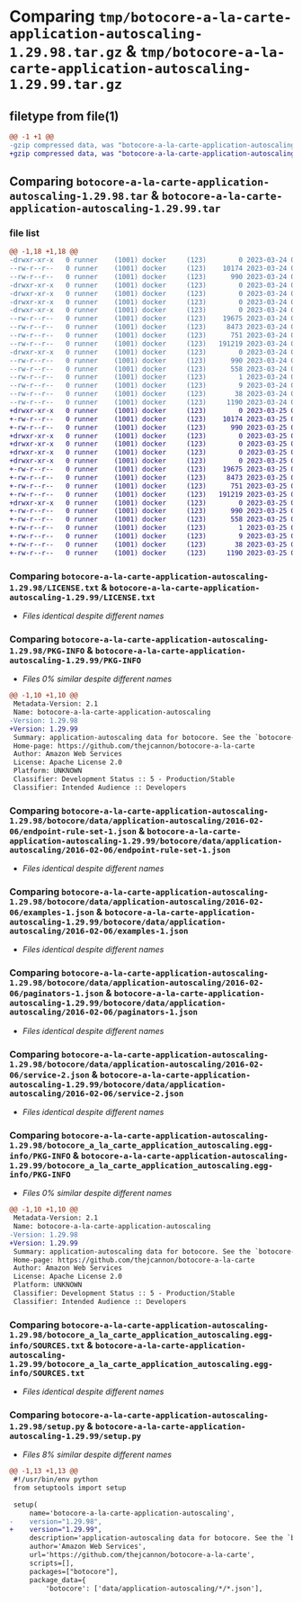 # Comparing `tmp/botocore-a-la-carte-application-autoscaling-1.29.98.tar.gz` & `tmp/botocore-a-la-carte-application-autoscaling-1.29.99.tar.gz`

## filetype from file(1)

```diff
@@ -1 +1 @@
-gzip compressed data, was "botocore-a-la-carte-application-autoscaling-1.29.98.tar", last modified: Fri Mar 24 01:24:05 2023, max compression
+gzip compressed data, was "botocore-a-la-carte-application-autoscaling-1.29.99.tar", last modified: Sat Mar 25 01:22:23 2023, max compression
```

## Comparing `botocore-a-la-carte-application-autoscaling-1.29.98.tar` & `botocore-a-la-carte-application-autoscaling-1.29.99.tar`

### file list

```diff
@@ -1,18 +1,18 @@
-drwxr-xr-x   0 runner    (1001) docker     (123)        0 2023-03-24 01:24:05.569814 botocore-a-la-carte-application-autoscaling-1.29.98/
--rw-r--r--   0 runner    (1001) docker     (123)    10174 2023-03-24 01:24:05.000000 botocore-a-la-carte-application-autoscaling-1.29.98/LICENSE.txt
--rw-r--r--   0 runner    (1001) docker     (123)      990 2023-03-24 01:24:05.569814 botocore-a-la-carte-application-autoscaling-1.29.98/PKG-INFO
-drwxr-xr-x   0 runner    (1001) docker     (123)        0 2023-03-24 01:24:05.569814 botocore-a-la-carte-application-autoscaling-1.29.98/botocore/
-drwxr-xr-x   0 runner    (1001) docker     (123)        0 2023-03-24 01:24:05.569814 botocore-a-la-carte-application-autoscaling-1.29.98/botocore/data/
-drwxr-xr-x   0 runner    (1001) docker     (123)        0 2023-03-24 01:24:05.569814 botocore-a-la-carte-application-autoscaling-1.29.98/botocore/data/application-autoscaling/
-drwxr-xr-x   0 runner    (1001) docker     (123)        0 2023-03-24 01:24:05.569814 botocore-a-la-carte-application-autoscaling-1.29.98/botocore/data/application-autoscaling/2016-02-06/
--rw-r--r--   0 runner    (1001) docker     (123)    19675 2023-03-24 01:23:57.000000 botocore-a-la-carte-application-autoscaling-1.29.98/botocore/data/application-autoscaling/2016-02-06/endpoint-rule-set-1.json
--rw-r--r--   0 runner    (1001) docker     (123)     8473 2023-03-24 01:23:57.000000 botocore-a-la-carte-application-autoscaling-1.29.98/botocore/data/application-autoscaling/2016-02-06/examples-1.json
--rw-r--r--   0 runner    (1001) docker     (123)      751 2023-03-24 01:23:57.000000 botocore-a-la-carte-application-autoscaling-1.29.98/botocore/data/application-autoscaling/2016-02-06/paginators-1.json
--rw-r--r--   0 runner    (1001) docker     (123)   191219 2023-03-24 01:23:57.000000 botocore-a-la-carte-application-autoscaling-1.29.98/botocore/data/application-autoscaling/2016-02-06/service-2.json
-drwxr-xr-x   0 runner    (1001) docker     (123)        0 2023-03-24 01:24:05.569814 botocore-a-la-carte-application-autoscaling-1.29.98/botocore_a_la_carte_application_autoscaling.egg-info/
--rw-r--r--   0 runner    (1001) docker     (123)      990 2023-03-24 01:24:05.000000 botocore-a-la-carte-application-autoscaling-1.29.98/botocore_a_la_carte_application_autoscaling.egg-info/PKG-INFO
--rw-r--r--   0 runner    (1001) docker     (123)      558 2023-03-24 01:24:05.000000 botocore-a-la-carte-application-autoscaling-1.29.98/botocore_a_la_carte_application_autoscaling.egg-info/SOURCES.txt
--rw-r--r--   0 runner    (1001) docker     (123)        1 2023-03-24 01:24:05.000000 botocore-a-la-carte-application-autoscaling-1.29.98/botocore_a_la_carte_application_autoscaling.egg-info/dependency_links.txt
--rw-r--r--   0 runner    (1001) docker     (123)        9 2023-03-24 01:24:05.000000 botocore-a-la-carte-application-autoscaling-1.29.98/botocore_a_la_carte_application_autoscaling.egg-info/top_level.txt
--rw-r--r--   0 runner    (1001) docker     (123)       38 2023-03-24 01:24:05.569814 botocore-a-la-carte-application-autoscaling-1.29.98/setup.cfg
--rw-r--r--   0 runner    (1001) docker     (123)     1190 2023-03-24 01:24:05.000000 botocore-a-la-carte-application-autoscaling-1.29.98/setup.py
+drwxr-xr-x   0 runner    (1001) docker     (123)        0 2023-03-25 01:22:23.310399 botocore-a-la-carte-application-autoscaling-1.29.99/
+-rw-r--r--   0 runner    (1001) docker     (123)    10174 2023-03-25 01:22:23.000000 botocore-a-la-carte-application-autoscaling-1.29.99/LICENSE.txt
+-rw-r--r--   0 runner    (1001) docker     (123)      990 2023-03-25 01:22:23.310399 botocore-a-la-carte-application-autoscaling-1.29.99/PKG-INFO
+drwxr-xr-x   0 runner    (1001) docker     (123)        0 2023-03-25 01:22:23.310399 botocore-a-la-carte-application-autoscaling-1.29.99/botocore/
+drwxr-xr-x   0 runner    (1001) docker     (123)        0 2023-03-25 01:22:23.310399 botocore-a-la-carte-application-autoscaling-1.29.99/botocore/data/
+drwxr-xr-x   0 runner    (1001) docker     (123)        0 2023-03-25 01:22:23.310399 botocore-a-la-carte-application-autoscaling-1.29.99/botocore/data/application-autoscaling/
+drwxr-xr-x   0 runner    (1001) docker     (123)        0 2023-03-25 01:22:23.310399 botocore-a-la-carte-application-autoscaling-1.29.99/botocore/data/application-autoscaling/2016-02-06/
+-rw-r--r--   0 runner    (1001) docker     (123)    19675 2023-03-25 01:22:12.000000 botocore-a-la-carte-application-autoscaling-1.29.99/botocore/data/application-autoscaling/2016-02-06/endpoint-rule-set-1.json
+-rw-r--r--   0 runner    (1001) docker     (123)     8473 2023-03-25 01:22:12.000000 botocore-a-la-carte-application-autoscaling-1.29.99/botocore/data/application-autoscaling/2016-02-06/examples-1.json
+-rw-r--r--   0 runner    (1001) docker     (123)      751 2023-03-25 01:22:12.000000 botocore-a-la-carte-application-autoscaling-1.29.99/botocore/data/application-autoscaling/2016-02-06/paginators-1.json
+-rw-r--r--   0 runner    (1001) docker     (123)   191219 2023-03-25 01:22:12.000000 botocore-a-la-carte-application-autoscaling-1.29.99/botocore/data/application-autoscaling/2016-02-06/service-2.json
+drwxr-xr-x   0 runner    (1001) docker     (123)        0 2023-03-25 01:22:23.310399 botocore-a-la-carte-application-autoscaling-1.29.99/botocore_a_la_carte_application_autoscaling.egg-info/
+-rw-r--r--   0 runner    (1001) docker     (123)      990 2023-03-25 01:22:23.000000 botocore-a-la-carte-application-autoscaling-1.29.99/botocore_a_la_carte_application_autoscaling.egg-info/PKG-INFO
+-rw-r--r--   0 runner    (1001) docker     (123)      558 2023-03-25 01:22:23.000000 botocore-a-la-carte-application-autoscaling-1.29.99/botocore_a_la_carte_application_autoscaling.egg-info/SOURCES.txt
+-rw-r--r--   0 runner    (1001) docker     (123)        1 2023-03-25 01:22:23.000000 botocore-a-la-carte-application-autoscaling-1.29.99/botocore_a_la_carte_application_autoscaling.egg-info/dependency_links.txt
+-rw-r--r--   0 runner    (1001) docker     (123)        9 2023-03-25 01:22:23.000000 botocore-a-la-carte-application-autoscaling-1.29.99/botocore_a_la_carte_application_autoscaling.egg-info/top_level.txt
+-rw-r--r--   0 runner    (1001) docker     (123)       38 2023-03-25 01:22:23.310399 botocore-a-la-carte-application-autoscaling-1.29.99/setup.cfg
+-rw-r--r--   0 runner    (1001) docker     (123)     1190 2023-03-25 01:22:23.000000 botocore-a-la-carte-application-autoscaling-1.29.99/setup.py
```

### Comparing `botocore-a-la-carte-application-autoscaling-1.29.98/LICENSE.txt` & `botocore-a-la-carte-application-autoscaling-1.29.99/LICENSE.txt`

 * *Files identical despite different names*

### Comparing `botocore-a-la-carte-application-autoscaling-1.29.98/PKG-INFO` & `botocore-a-la-carte-application-autoscaling-1.29.99/PKG-INFO`

 * *Files 0% similar despite different names*

```diff
@@ -1,10 +1,10 @@
 Metadata-Version: 2.1
 Name: botocore-a-la-carte-application-autoscaling
-Version: 1.29.98
+Version: 1.29.99
 Summary: application-autoscaling data for botocore. See the `botocore-a-la-carte` package for more info.
 Home-page: https://github.com/thejcannon/botocore-a-la-carte
 Author: Amazon Web Services
 License: Apache License 2.0
 Platform: UNKNOWN
 Classifier: Development Status :: 5 - Production/Stable
 Classifier: Intended Audience :: Developers
```

### Comparing `botocore-a-la-carte-application-autoscaling-1.29.98/botocore/data/application-autoscaling/2016-02-06/endpoint-rule-set-1.json` & `botocore-a-la-carte-application-autoscaling-1.29.99/botocore/data/application-autoscaling/2016-02-06/endpoint-rule-set-1.json`

 * *Files identical despite different names*

### Comparing `botocore-a-la-carte-application-autoscaling-1.29.98/botocore/data/application-autoscaling/2016-02-06/examples-1.json` & `botocore-a-la-carte-application-autoscaling-1.29.99/botocore/data/application-autoscaling/2016-02-06/examples-1.json`

 * *Files identical despite different names*

### Comparing `botocore-a-la-carte-application-autoscaling-1.29.98/botocore/data/application-autoscaling/2016-02-06/paginators-1.json` & `botocore-a-la-carte-application-autoscaling-1.29.99/botocore/data/application-autoscaling/2016-02-06/paginators-1.json`

 * *Files identical despite different names*

### Comparing `botocore-a-la-carte-application-autoscaling-1.29.98/botocore/data/application-autoscaling/2016-02-06/service-2.json` & `botocore-a-la-carte-application-autoscaling-1.29.99/botocore/data/application-autoscaling/2016-02-06/service-2.json`

 * *Files identical despite different names*

### Comparing `botocore-a-la-carte-application-autoscaling-1.29.98/botocore_a_la_carte_application_autoscaling.egg-info/PKG-INFO` & `botocore-a-la-carte-application-autoscaling-1.29.99/botocore_a_la_carte_application_autoscaling.egg-info/PKG-INFO`

 * *Files 0% similar despite different names*

```diff
@@ -1,10 +1,10 @@
 Metadata-Version: 2.1
 Name: botocore-a-la-carte-application-autoscaling
-Version: 1.29.98
+Version: 1.29.99
 Summary: application-autoscaling data for botocore. See the `botocore-a-la-carte` package for more info.
 Home-page: https://github.com/thejcannon/botocore-a-la-carte
 Author: Amazon Web Services
 License: Apache License 2.0
 Platform: UNKNOWN
 Classifier: Development Status :: 5 - Production/Stable
 Classifier: Intended Audience :: Developers
```

### Comparing `botocore-a-la-carte-application-autoscaling-1.29.98/botocore_a_la_carte_application_autoscaling.egg-info/SOURCES.txt` & `botocore-a-la-carte-application-autoscaling-1.29.99/botocore_a_la_carte_application_autoscaling.egg-info/SOURCES.txt`

 * *Files identical despite different names*

### Comparing `botocore-a-la-carte-application-autoscaling-1.29.98/setup.py` & `botocore-a-la-carte-application-autoscaling-1.29.99/setup.py`

 * *Files 8% similar despite different names*

```diff
@@ -1,13 +1,13 @@
 #!/usr/bin/env python
 from setuptools import setup
 
 setup(
     name='botocore-a-la-carte-application-autoscaling',
-    version="1.29.98",
+    version="1.29.99",
     description='application-autoscaling data for botocore. See the `botocore-a-la-carte` package for more info.',
     author='Amazon Web Services',
     url='https://github.com/thejcannon/botocore-a-la-carte',
     scripts=[],
     packages=["botocore"],
     package_data={
         'botocore': ['data/application-autoscaling/*/*.json'],
```

